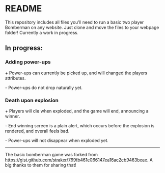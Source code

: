 # README
This repository includes all files you'll need to run a basic two player Bomberman on any website. Just clone and move the files to your webpage folder! Currently a work in progress.

## In progress:
### Adding power-ups
\+ Power-ups can currently be picked up, and will changed the players attributes.

\- Power-ups do not drop naturally yet.

### Death upon explosion
\+ Players will die when exploded, and the game will end, announcing a winner.

\- End winning screen is a plain alert, which occurs before the explosion is rendered, and overall feels bad.

\- Power-ups will not disappear when exploded yet.

***

The basic bomberman game was forked from https://gist.github.com/straker/769fb461e066147ea16ac2cb9463beae. A big thanks to them for sharing that!
